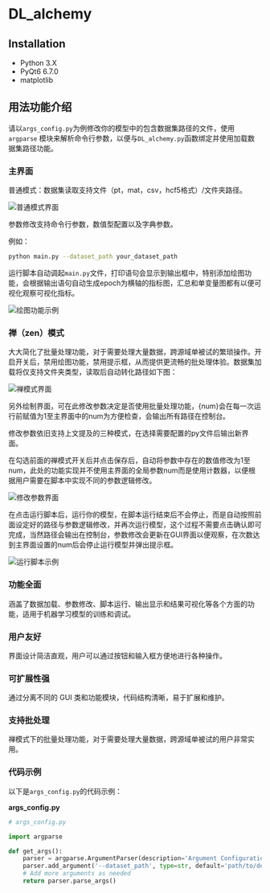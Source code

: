 # DL_alchemy

## Installation
- Python 3.X
- PyQt6 6.7.0
- matplotlib

## 用法功能介绍

请以`args_config.py`为例修改你的模型中的包含数据集路径的文件，使用 `argparse` 模块来解析命令行参数，以便与`DL_alchemy.py`函数绑定并使用加载数据集路径功能。

### 主界面

普通模式：数据集读取支持文件（pt，mat，csv，hcf5格式）/文件夹路径。

![普通模式界面](path/to/your/image1.png)

参数修改支持命令行参数，数值型配置以及字典参数。

例如：
```bash
python main.py --dataset_path your_dataset_path
```

运行脚本自动调起`main.py`文件，打印语句会显示到输出框中，特别添加绘图功能，会根据输出语句自动生成epoch为横轴的指标图，汇总和单变量图都有以便可视化观察可视化指标。

![绘图功能示例](path/to/your/image2.png)

### 禅（zen）模式

大大简化了批量处理功能，对于需要处理大量数据，跨源域单被试的繁琐操作。开启开关后，禁用绘图功能，禁用提示框，从而提供更流畅的批处理体验。数据集加载将仅支持文件夹类型，读取后自动转化路径如下图：

![禅模式界面](path/to/your/image3.png)

另外绘制界面，可在此修改参数决定是否使用批量处理功能，{num}会在每一次运行前赋值为1至主界面中的num为方便检查，会输出所有路径在控制台。

修改参数依旧支持上文提及的三种模式，在选择需要配置的py文件后输出新界面。

在勾选前面的禅模式开关后并点击保存后，自动将参数中存在的数值修改为1至num，此处的功能实现并不使用主界面的全局参数num而是使用计数器，以便根据用户需要在脚本中实现不同的参数逻辑修改。

![修改参数界面](path/to/your/image4.png)

在点击运行脚本后，运行你的模型，在脚本运行结束后不会停止，而是自动按照前面设定好的路径与参数逻辑修改，并再次运行模型，这个过程不需要点击确认即可完成，当然路径会输出在控制台，参数修改会更新在GUI界面以便观察，在次数达到主界面设置的num后会停止运行模型并弹出提示框。

![运行脚本示例](path/to/your/image5.png)

### 功能全面
涵盖了数据加载、参数修改、脚本运行、输出显示和结果可视化等各个方面的功能，适用于机器学习模型的训练和调试。

### 用户友好
界面设计简洁直观，用户可以通过按钮和输入框方便地进行各种操作。

### 可扩展性强
通过分离不同的 GUI 类和功能模块，代码结构清晰，易于扩展和维护。

### 支持批处理
禅模式下的批量处理功能，对于需要处理大量数据，跨源域单被试的用户非常实用。

### 代码示例
以下是`args_config.py`的代码示例：

**args_config.py**
```python
# args_config.py

import argparse

def get_args():
    parser = argparse.ArgumentParser(description='Argument Configuration Script')
    parser.add_argument('--dataset_path', type=str, default='path/to/default/dataset', help='Path to the dataset')
    # Add more arguments as needed
    return parser.parse_args()
